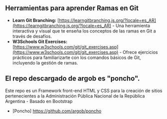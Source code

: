 ## Herramientas para aprender Ramas en Git

*   **Learn Git Branching:** [https://learngitbranching.js.org/?locale=es_AR](https://learngitbranching.js.org/?locale=es_AR) - Una herramienta interactiva y visual que te enseña los conceptos de las ramas en Git a través de desafíos.
*   **W3Schools Git Exercises:** [https://www.w3schools.com/git/git_exercises.asp](https://www.w3schools.com/git/git_exercises.asp) - Ofrece ejercicios prácticos para familiarizarte con los comandos básicos de Git, incluyendo la gestión de ramas.

## El repo descargado de argob es "poncho". 

Este repo es un Framework front-end HTML y CSS para la creación de sitios pertenecientes a la Administración Pública Nacional de la República Argentina - Basado en Bootstrap


- [Poncho] https://github.com/argob/poncho

